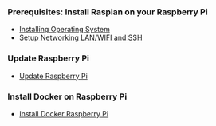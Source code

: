 ### Prerequisites: Install Raspian on your Raspberry Pi
- [Installing Operating System](https://www.raspberrypi.org/documentation/installation/installing-images/)
- [Setup Networking LAN/WIFI and SSH](https://www.raspberrypi.org/documentation/remote-access/ssh/)

### Update Raspberry Pi
- [Update Raspberry Pi](01-Update-Raspberry-Pi.md)

### Install Docker on Raspberry Pi
- [Install Docker Raspberry Pi](02-Install-Docker-Raspberry-Pi.md)
